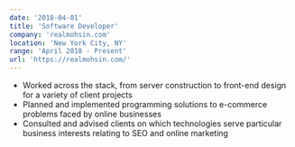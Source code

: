 ```yaml
---
date: '2018-04-01'
title: 'Software Developer'
company: 'realmohsin.com'
location: 'New York City, NY'
range: 'April 2018 - Present'
url: 'https://realmohsin.com/'
---
```


- Worked across the stack, from server construction to front-end design for a variety of client projects
- Planned and implemented programming solutions to e-commerce problems faced by online businesses
- Consulted and advised clients on which technologies serve particular business interests relating to SEO and online marketing 
